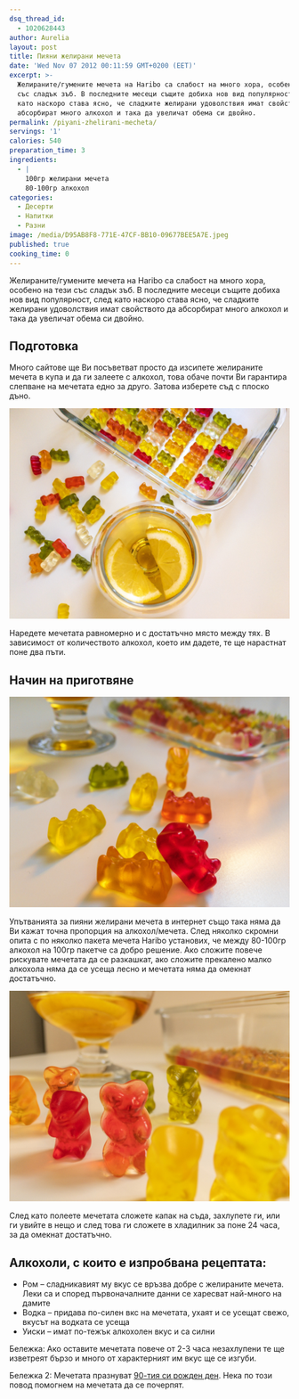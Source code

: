 ```yaml
---
dsq_thread_id:
  - 1020628443
author: Aurelia
layout: post
title: Пияни желирани мечета
date: 'Wed Nov 07 2012 00:11:59 GMT+0200 (EET)'
excerpt: >-
  Желираните/гумените мечета на Haribo са слабост на много хора, особено на тези
  със сладък зъб. В последните месеци същите добиха нов вид популярност, след
  като наскоро става ясно, че сладките желирани удоволствия имат свойството да
  абсорбират много алкохол и така да увеличат обема си двойно.
permalink: /piyani-zhelirani-mecheta/
servings: '1'
calories: 540
preparation_time: 3
ingredients:
  - |
    100гр желирани мечета
    80-100гр алкохол
categories:
  - Десерти
  - Напитки
  - Разни
image: /media/D95AB8F8-771E-47CF-BB10-09677BEE5A7E.jpeg
published: true
cooking_time: 0
---
```

Желираните/гумените мечета на Haribo са слабост на много хора, особено на тези със сладък зъб. В последните месеци същите добиха нов вид популярност, след като наскоро става ясно, че сладките желирани удоволствия имат свойството да абсорбират много алкохол и така да увеличат обема си двойно.

## Подготовка

Много сайтове ще Ви посъветват просто да изсипете желираните мечета в купа и да ги залеете с алкохол, това обаче почти Ви гарантира слепване на мечетата едно за друго. Затова изберете съд с плоско дъно.

<img src="/media/5105E126-7F35-4A8F-A4C5-2541323D36DA.jpeg" class="alignleft" alt="Трезви желирани мечета" />

Наредете мечетата равномерно и с достатъчно място между тях. В зависимост от количеството алкохол, което им дадете, те ще нарастнат поне два пъти.

## Начин на приготвяне

<img src="/media/2A711B40-99A4-4246-99E6-795C54D716D6.jpeg" class="alignright" alt="Не прекалявайте с алкохола в първите партиди" />

Упътванията за пияни желирани мечета в интернет също така няма да Ви кажат точна пропорция на алкохол/мечета. След няколко скромни опита с по няколко пакета мечета Haribo установих, че между 80-100гр алкохол на 100гр пакетче са добро решение. Ако сложите повече рискувате мечетата да се разкашкат, ако сложите прекалено малко алкохола няма да се усеща лесно и мечетата няма да омекнат достатъчно.


<img src="/media/A3281265-0992-4C50-ADD9-69B5DEFB6234.jpeg"/>

След като полеете мечетата сложете капак на съда, захлупете ги, или ги увийте в нещо и след това ги сложете в хладилник за поне 24 часа, за да омекнат достатъчно.

## Алкохоли, с които е изпробвана рецептата:

  * Ром &#8211; сладникавият му вкус се връзва добре с желираните мечета. Леки са и според първоначалните данни се харесват най-много на дамите
  * Водка &#8211; придава по-силен вкс на мечетата, ухаят и се усещат свежо, вкусът на водката се усеща
  * Уиски &#8211; имат по-тежък алкохолен вкус и са силни

Бележка: Ако оставите мечетата повече от 2-3 часа незахлупени те ще изветреят бързо и много от характерният им вкус ще се изгуби.

Бележка 2: Мечетата празнуват <a href="http://www.capital.bg/light/tema/2012/11/01/1938217_mechetata_s_nejni_surca/" target="_blank">90-тия си рожден ден</a>. Нека по този повод помогнем на мечетата да се почерпят.
